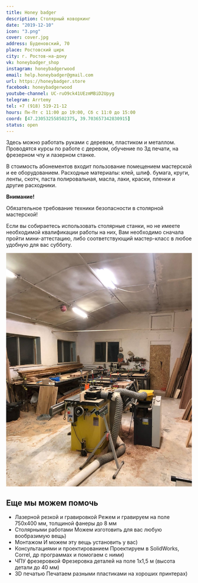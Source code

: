 ```yaml
---
title: Honey badger
description: Столярный коворкинг
date: "2019-12-10"
icon: "3.png"
cover: cover.jpg
address: Буденовский, 70
place: Ростовский цирк
city: г. Ростов-на-дону
vk: honeybadger_shop
instagram: honeybadgerwood
email: help.honeybadger@gmail.com
url: https://honeybadger.store
facebook: honeybadgerwood
youtube-channel: UC-ruO9ck41UEzmMBiD2Upyg
telegram: Arrtemy
tel: +7 (918) 519-21-12
hours: Пн-Пт с 11:00 до 19:00, Сб с 11:0 до 15:00
coord: [47.230532558502375, 39.703657342830915]
status: open
---
```


Здесь можно работать руками с деревом, пластиком и металлом. Проводятся курсы по работе с деревом, обучение по 3д печати, на фрезерном чпу и лазерном станке.

В стоимость абонементов входит пользование помещением мастерской и ее оборудованием. Расходные материалы: клей, шлиф. бумага, круги, ленты, скотч, паста полировальная, масла, лаки, краски, пленки и другие расходники.

**Внимание!**

Обязательное требование техники безопасности в столярной мастерской!

Если вы собираетесь использовать столярные станки, но не имеете необходимой квалификации работы на них, Вам необходимо сначала пройти мини-аттестацию, либо соответствующий мастер-класс в любое удобную для вас субботу.

![](./269677644_442294524138788_1265761764142331451_n.jpg)

## Еще мы можем помочь

- Лазерной резкой и гравировкой
  Режем и гравируем на поле 750х400 мм, толщиной фанеры до 8 мм
- Столярными работами
  Можем изготовить для вас любую вообразимую вещь)
- Монтажом
  И можем эту вещь установить у вас)
- Консультациями и проектированием
  Проектируем в SolidWorks, Correl, др программах и помогаем с ними)
- ЧПУ фрезеровкой
  Фрезеровка деталей на поле 1х1,5 м (высота детали до 40 мм)
- 3D печатью
  Печатаем разными пластиками на хороших принтерах)
